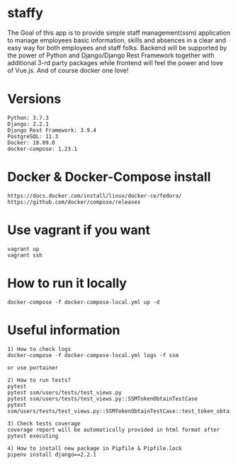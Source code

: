 # staffy

The Goal of this app is to provide simple staff management(ssm) application to manage employees basic information, skills and absences in a clear and easy way for both employees and staff folks.
Backend will be supported by the power of Python and Django/Django Rest Framework together with additional 3-rd party packages while frontend will feel the power and love of Vue.js.
And of course docker one love!

# Versions
```
Python: 3.7.3
Django: 2.2.1
Django Rest Framework: 3.9.4
PostgreSQL: 11.3
Docker: 18.09.0
docker-compose: 1.23.1
```

# Docker & Docker-Compose install
``` 
https://docs.docker.com/install/linux/docker-ce/fedora/
https://github.com/docker/compose/releases
```

# Use vagrant if you want
```
vagrant up
vagrant ssh
```

# How to run it locally
```
docker-compose -f docker-compose-local.yml up -d
```

# Useful information
```
1) How to check logs
docker-compose -f docker-compose-local.yml logs -f ssm

or use portainer

2) How to run tests?
pytest
pytest ssm/users/tests/test_views.py
pytest ssm/users/tests/test_views.py::SSMTokenObtainTestCase
pytest ssm/users/tests/test_views.py::SSMTokenObtainTestCase::test_token_obtain__staff_user_correct_credentials

3) Check tests coverage
coverage report will be automatically provided in html format after pytest executing

4) How to install new package in Pipfile & Pipfile.lock
pipenv install django==2.2.1
```
